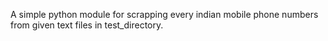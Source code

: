 A simple python module for scrapping every indian mobile phone numbers from given text files in test_directory.
 